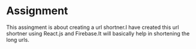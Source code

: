 # Assignment
This assingment is about creating a url shortner.I have created this url shortner using React.js and Firebase.It will basically help in shortening the long urls.
